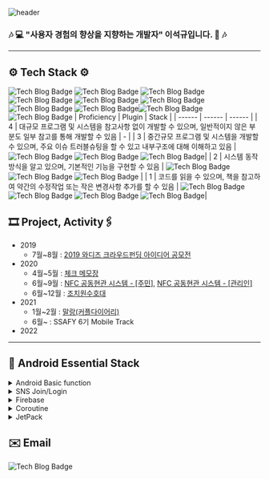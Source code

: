 ![header](https://capsule-render.vercel.app/api?type=waving&color=20b2aa&text=SeokGyu's%20GIT&fontAlign=80&fontSize=40&fontColor=009999)
### 🎶 💻 "사용자 경험의 향상을 지향하는 개발자" 이석규입니다. 📱 🎶
---
## ⚙️  Tech Stack ⚙️ 
![Tech Blog Badge](http://img.shields.io/badge/-Android-0e6548?style=flat-square&logo=Android) ![Tech Blog Badge](http://img.shields.io/badge/-Java-3f00ff?style=flat-square&logo=Java) ![Tech Blog Badge](http://img.shields.io/badge/-Kotlin-b7b1e9?style=flat-square&logo=Kotlin)
![Tech Blog Badge](http://img.shields.io/badge/-Spring-b4eeb4?style=flat-square&logo=Spring) ![Tech Blog Badge](http://img.shields.io/badge/-SpringBoot-b4eeb4?style=flat-square&logo=SpringBoot) ![Tech Blog Badge](http://img.shields.io/badge/-MySQL-0eafc1?style=flat-square&logo=MySQL) ![Tech Blog Badge](http://img.shields.io/badge/-FireBase-990000?style=flat-square&logo=FireBase) 
![Tech Blog Badge](http://img.shields.io/badge/-Html5-ff8000?style=flat-square&logo=Html5)![Tech Blog Badge](http://img.shields.io/badge/-CSS3-ffe599?style=flat-square&logo=CSS3) ![Tech Blog Badge](http://img.shields.io/badge/-Vue.js-00ced1?style=flat-square&logo=Vue.js)
| Proficiency | Plugin | Stack |
| ------ | ------ | ------ |
| 4 | 대규모 프로그램 및 시스템을 참고사항 없이 개발할 수 있으며, 일반적이지 않은 부분도 일부 참고를 통해 개발할 수 있음 | - |
| 3 | 중간규모 프로그램 및 시스템을 개발할수 있으며, 주요 이슈 트러블슈팅을 할 수 있고 내부구조에 대해 이해하고 있음 | ![Tech Blog Badge](http://img.shields.io/badge/-Android-0e6548?style=flat-square&logo=Android) ![Tech Blog Badge](http://img.shields.io/badge/-Java-3f00ff?style=flat-square&logo=Java) ![Tech Blog Badge](http://img.shields.io/badge/-FireBase-990000?style=flat-square&logo=FireBase)|
| 2 | 시스템 동작 방식을 알고 있으며, 기본적인 기능을 구현할 수 있음 | ![Tech Blog Badge](http://img.shields.io/badge/-SpringBoot-b4eeb4?style=flat-square&logo=SpringBoot) ![Tech Blog Badge](http://img.shields.io/badge/-Kotlin-b7b1e9?style=flat-square&logo=Kotlin) ![Tech Blog Badge](http://img.shields.io/badge/-MySQL-0eafc1?style=flat-square&logo=MySQL) |
| 1 | 코드를 읽을 수 있으며, 책을 참고하여 약간의 수정작업 또는 작은 변경사항 추가를 할 수 있음 | ![Tech Blog Badge](http://img.shields.io/badge/-Html5-ff8000?style=flat-square&logo=Html5)![Tech Blog Badge](http://img.shields.io/badge/-CSS3-ffe599?style=flat-square&logo=CSS3) ![Tech Blog Badge](http://img.shields.io/badge/-Vue.js-00ced1?style=flat-square&logo=Vue.js) ![Tech Blog Badge](http://img.shields.io/badge/-Spring-b4eeb4?style=flat-square&logo=Spring)|

## 🎞 Project, Activity🖇
* 2019
    - 7월~8월 : [2019 와디즈 크라우드펀딩 아이디어 공모전](https://www.venturesquare.net/789592)  
* 2020
    - 4월~5월 : [체크 메모장](https://github.com/tnvnfdla1214/CheckAlarmList)
    - 6월~9월 : [NFC 공동현관 시스템 - [주민]](https://github.com/likppi10/AdminNFC), [NFC 공동현관 시스템 - [관리인]](https://github.com/LinkinP7/UserNFC)
    - 6월~12월 : [조치원수호대](https://github.com/tnvnfdla1214/homemade_guardian)
* 2021
    - 1월~2월 : [말랑(커플다이어리)](https://github.com/tnvnfdla1214/Malang)
    - 6월~ : SSAFY 6기 Mobile Track 
* 2022 
---
## 📜 Android Essential Stack 

<details> 
  <summary>Android Basic function</summary> 
  
   - BroadcastReceiver  
   - RecyclerView  
   - Fragment
</details>
<details> 
  <summary>SNS Join/Login</summary> 
  
   - SNS Join/Login  
</details>
<details> 
  <summary>Firebase</summary> 
  
   - Firebase-Auth
   - FireStore
   - Storage
   - FCM
</details>
<details> 
  <summary>Coroutine</summary> 
  
   - Coroutine Concept
   - Coroutine Tutorial
</details>
<details> 
  <summary>JetPack</summary> 
  
   - Lifecycle
   - DataBinding
   - Room
   - Navigation
   - ViewModel
   - LiveData
   - Notifications
</details>

## ✉️ Email 
![Tech Blog Badge](http://img.shields.io/badge/-likppi100@naver.com-999090?style=flat-square&logo=Naver)
